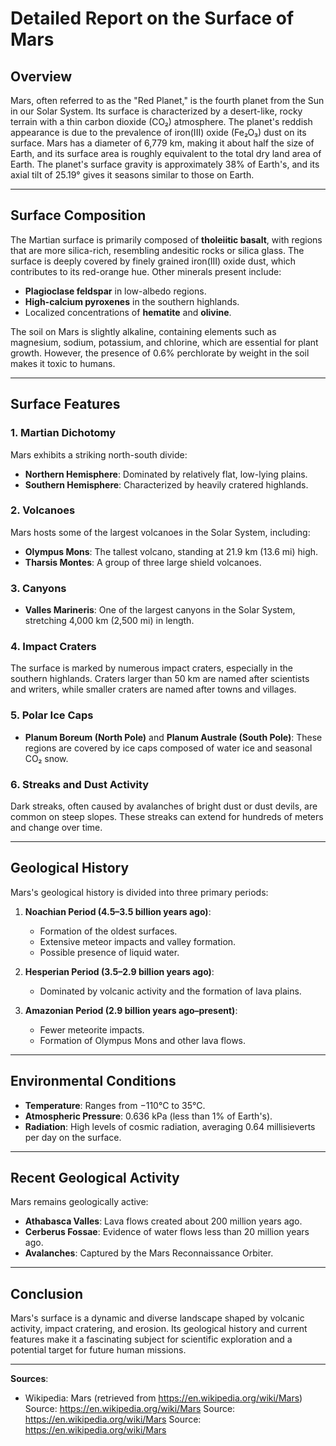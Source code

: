 # Detailed Report on the Surface of Mars

## Overview
Mars, often referred to as the "Red Planet," is the fourth planet from the Sun in our Solar System. Its surface is characterized by a desert-like, rocky terrain with a thin carbon dioxide (CO₂) atmosphere. The planet's reddish appearance is due to the prevalence of iron(III) oxide (Fe₂O₃) dust on its surface. Mars has a diameter of 6,779 km, making it about half the size of Earth, and its surface area is roughly equivalent to the total dry land area of Earth. The planet's surface gravity is approximately 38% of Earth's, and its axial tilt of 25.19° gives it seasons similar to those on Earth.

---

## Surface Composition
The Martian surface is primarily composed of **tholeiitic basalt**, with regions that are more silica-rich, resembling andesitic rocks or silica glass. The surface is deeply covered by finely grained iron(III) oxide dust, which contributes to its red-orange hue. Other minerals present include:
- **Plagioclase feldspar** in low-albedo regions.
- **High-calcium pyroxenes** in the southern highlands.
- Localized concentrations of **hematite** and **olivine**.

The soil on Mars is slightly alkaline, containing elements such as magnesium, sodium, potassium, and chlorine, which are essential for plant growth. However, the presence of 0.6% perchlorate by weight in the soil makes it toxic to humans.

---

## Surface Features

### **1. Martian Dichotomy**
Mars exhibits a striking north-south divide:
- **Northern Hemisphere**: Dominated by relatively flat, low-lying plains.
- **Southern Hemisphere**: Characterized by heavily cratered highlands.

### **2. Volcanoes**
Mars hosts some of the largest volcanoes in the Solar System, including:
- **Olympus Mons**: The tallest volcano, standing at 21.9 km (13.6 mi) high.
- **Tharsis Montes**: A group of three large shield volcanoes.

### **3. Canyons**
- **Valles Marineris**: One of the largest canyons in the Solar System, stretching 4,000 km (2,500 mi) in length.

### **4. Impact Craters**
The surface is marked by numerous impact craters, especially in the southern highlands. Craters larger than 50 km are named after scientists and writers, while smaller craters are named after towns and villages.

### **5. Polar Ice Caps**
- **Planum Boreum (North Pole)** and **Planum Australe (South Pole)**: These regions are covered by ice caps composed of water ice and seasonal CO₂ snow.

### **6. Streaks and Dust Activity**
Dark streaks, often caused by avalanches of bright dust or dust devils, are common on steep slopes. These streaks can extend for hundreds of meters and change over time.

---

## Geological History
Mars's geological history is divided into three primary periods:
1. **Noachian Period (4.5–3.5 billion years ago)**:
   - Formation of the oldest surfaces.
   - Extensive meteor impacts and valley formation.
   - Possible presence of liquid water.

2. **Hesperian Period (3.5–2.9 billion years ago)**:
   - Dominated by volcanic activity and the formation of lava plains.

3. **Amazonian Period (2.9 billion years ago–present)**:
   - Fewer meteorite impacts.
   - Formation of Olympus Mons and other lava flows.

---

## Environmental Conditions
- **Temperature**: Ranges from −110°C to 35°C.
- **Atmospheric Pressure**: 0.636 kPa (less than 1% of Earth's).
- **Radiation**: High levels of cosmic radiation, averaging 0.64 millisieverts per day on the surface.

---

## Recent Geological Activity
Mars remains geologically active:
- **Athabasca Valles**: Lava flows created about 200 million years ago.
- **Cerberus Fossae**: Evidence of water flows less than 20 million years ago.
- **Avalanches**: Captured by the Mars Reconnaissance Orbiter.

---

## Conclusion
Mars's surface is a dynamic and diverse landscape shaped by volcanic activity, impact cratering, and erosion. Its geological history and current features make it a fascinating subject for scientific exploration and a potential target for future human missions.

---

**Sources**:  
- Wikipedia: Mars (retrieved from https://en.wikipedia.org/wiki/Mars)
Source: https://en.wikipedia.org/wiki/Mars
Source: https://en.wikipedia.org/wiki/Mars
Source: https://en.wikipedia.org/wiki/Mars